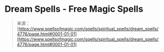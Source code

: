 <!--yml
category: 未分类
date: 2024-06-12 18:38:36
-->

# Dream Spells - Free Magic Spells

> 来源：[https://www.spellsofmagic.com/spells/spiritual_spells/dream_spells/4776/page.html#0001-01-01](https://www.spellsofmagic.com/spells/spiritual_spells/dream_spells/4776/page.html#0001-01-01)